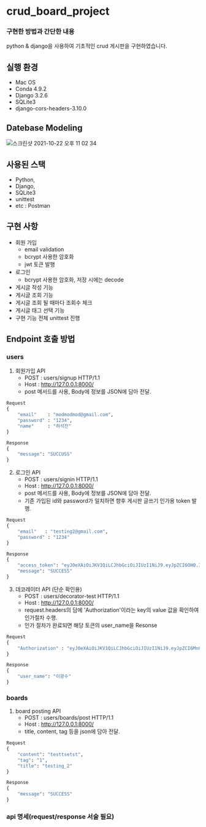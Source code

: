 # crud_board_project
### 구현한 방법과 간단한 내용
python & django을 사용하여 기초적인 crud 게시판을 구현하였습니다. 

## 실행 환경
- Mac OS
- Conda 4.9.2
- Django 3.2.6
- SQLite3
- django-cors-headers-3.10.0

## Datebase Modeling
![스크린샷 2021-10-22 오후 11 02 34](https://user-images.githubusercontent.com/40171383/138491083-c2a780bf-74f3-47fc-a6f0-dc2430d5b6b4.png)

## 사용된 스택
- Python,
- Django,
- SQLite3
- unittest
- etc : Postman

## 구현 사항
- 회원 가입
    - email validation
    - bcrypt 사용한 암호화
    - jwt 토큰 발행
- 로그인
    - bcrypt 사용한 암호화, 저장 시에는 decode
- 게시글 작성 기능
- 게시글 조회 기능
- 게시글 조회 될 때마다 조회수 체크
- 게시글 태그 선택 기능
- 구현 기능 전체 unittest 진행

## Endpoint 호출 방법
### users
1. 회원가입 API
    - POST : users/signup HTTP/1.1
    - Host : http://127.0.0.1:8000/
    - post 메서드를 사용, Body에 정보를 JSON에 담아 전달.
```python
Request
{
    "email"    : "modmodmod@gmail.com",
    "password" : "1234",
    "name"     : "하석진"
}
```
```python
Response
{
    "message": "SUCCUSS"
}
```
2. 로그인 API
    - POST : users/signin HTTP/1.1
    - Host : http://127.0.0.1:8000/
    - post 메서드를 사용, Body에 정보를 JSON에 담아 전달.
    - 기존 가입된 id와 password가 일치하면 향후 게시판 글쓰기 인가용 token 발행.
```python
Request
{
    "email"   : "testing2@gmail.com",
    "password" : "1234"
}
```
```python
Response
{
    "access_token": "eyJ0eXAiOiJKV1QiLCJhbGciOiJIUzI1NiJ9.eyJpZCI6OH0.I7M5CBPlxVn9g83S-P23PNh5_0gZAub0d6n1RHy_8To",
    "message": "SUCCESS"
}
```
3. 데코레이터 API (단순 확인용)
    - POST : users/decorator-test HTTP/1.1
    - Host : http://127.0.0.1:8000/
    - request.headers의 담에 'Authorization'이라는 key의 value 값을 확인하여 인가절차 수행.
    - 인가 절차가 완료되면 해당 토큰의 user_name을 Resonse
```python
Request
{
    "Authorization" : "eyJ0eXAiOiJKV1QiLCJhbGciOiJIUzI1NiJ9.eyJpZCI6Mn0.K3LT0TtAMaJLcY5jxz_5dwLh5ENBojWSCHkA49e_kgE"
}
```
```python
Response
{
    "user_name": "이광수"
}
```
### boards
1. board posting API
    - POST : users/boards/post HTTP/1.1
    - Host : http://127.0.0.1:8000/
    - title, content, tag 등을 json에 담아 전달.
```python
Request
{
    "content": "testtsetst",
    "tag": "1",
    "title": "testing_2"
}
```
```python
Response
{
    "message": "SUCCESS"
}
```
### api 명세(request/response 서술 필요)
